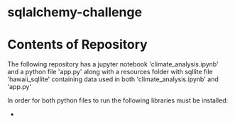 # sqlalchemy-challenge

# Contents of Repository
The following repository has a jupyter notebook 'climate_analysis.ipynb' and a python file 'app.py' along with a resources folder with sqllite file 'hawaii_sqllite' containing data used in both 'climate_analysis.ipynb' and 'app.py'

In order for both python files to run the following libraries must be installed:

- 
